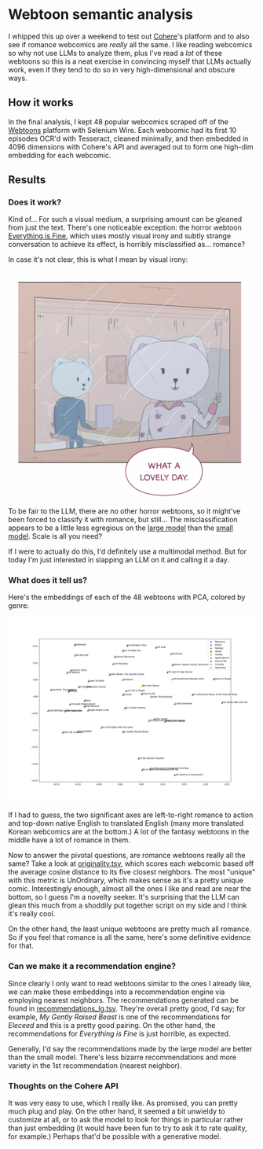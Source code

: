# Webtoon semantic analysis

I whipped this up over a weekend to test out [Cohere](https://docs.cohere.ai)'s platform and to also see if romance webcomics are *really* all the same. I like reading webcomics so why not use LLMs to analyze them, plus I've read a *lot* of these webtoons so this is a neat exercise in convincing myself that LLMs actually work, even if they tend to do so in very high-dimensional and obscure ways.

## How it works

In the final analysis, I kept 48 popular webcomics scraped off of the [Webtoons](https://www.webtoons.com/en/) platform with Selenium Wire. Each webcomic had its first 10 episodes OCR'd with Tesseract, cleaned minimally, and then embedded in 4096 dimensions with Cohere's API and averaged out to form one high-dim embedding for each webcomic.

## Results

### Does it work?

Kind of... For such a visual medium, a surprising amount can be gleaned from just the text. There's one noticeable exception: the horror webtoon [Everything is Fine](https://www.webtoons.com/en/horror/everything-is-fine/list?title_no=2578), which uses mostly visual irony and subtly strange conversation to achieve its effect, is horribly misclassified as... romance?

In case it's not clear, this is what I mean by visual irony:

![Panel: "What a nice day" while looking out at pouring rain.](./everything_is_fine.png)

To be fair to the LLM, there are no other horror webtoons, so it might've been forced to classify it with romance, but still... The misclassification appears to be a little less egregious on the [large model](./dimensionality_reduced_lg.png) than the [small model](./dimensionality_reduced.png). Scale is all you need?

If I were to actually do this, I'd definitely use a multimodal method. But for today I'm just interested in slapping an LLM on it and calling it a day.

### What does it tell us?

Here's the embeddings of each of the 48 webtoons with PCA, colored by genre:

![PCA result of large model's embeddings](./dimensionality_reduced_lg.png)

If I had to guess, the two significant axes are left-to-right romance to action and top-down native English to translated English (many more translated Korean webcomics are at the bottom.) A lot of the fantasy webtoons in the middle have a lot of romance in them.

Now to answer the pivotal questions, are romance webtoons really all the same? Take a look at [originality.tsv](./originality.tsv), which scores each webcomic based off the average cosine distance to its five closest neighbors. The most "unique" with this metric is UnOrdinary, which makes sense as it's a pretty unique comic. Interestingly enough, almost all the ones I like and read are near the bottom, so I guess I'm a novelty seeker. It's surprising that the LLM can glean this much from a shoddily put together script on my side and I think it's really cool.

On the other hand, the least unique webtoons are pretty much all romance. So if you feel that romance is all the same, here's some definitive evidence for that.

### Can we make it a recommendation engine?

Since clearly I only want to read webtoons similar to the ones I already like, we can make these embeddings into a recommendation engine via employing nearest neighbors. The recommendations generated can be found in [recommendations_lg.tsv](./recommendations_lg.tsv).  They're overall pretty good, I'd say; for example, *My Gently Raised Beast* is one of the recommendations for *Eleceed* and this is a pretty good pairing. On the other hand, the recommendations for *Everything is Fine* is just horrible, as expected.

Generally, I'd say the recommendations made by the large model are better than the small model. There's less bizarre recommendations and more variety in the 1st recommendation (nearest neighbor).

### Thoughts on the Cohere API

It was very easy to use, which I really like. As promised, you can pretty much plug and play. On the other hand, it seemed a bit unwieldy to customize at all, or to ask the model to look for things in particular rather than just embedding (it would have been fun to try to ask it to rate quality, for example.) Perhaps that'd be possible with a generative model.
